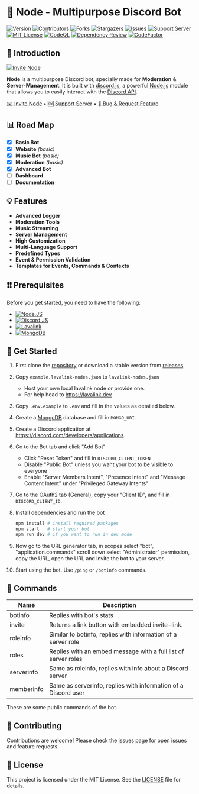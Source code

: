 # 🚀 Node - Multipurpose Discord Bot

[![Version][version-shield]][version-shield-link]
[![Contributors][contributors-shield]][contributors-url]
[![Forks][forks-shield]][forks-url]
[![Stargazers][stars-shield]][stars-url]
[![Issues][issues-shield]][issues-url]
[![Support Server][support-shield]][support-server]
[![MIT License][license-shield]][license-url]
[![CodeQL][codeql]][codeql-url]
[![Dependency Review][dependency-review]][dependency-review-url]
[![CodeFactor][code-factor]][code-factor-url]

## 🌟 Introduction

[![Invite Node](./public/assets/profile.png)](https://discord.com/oauth2/authorize?client_id=1030698369435320350)

**Node** is a multipurpose Discord bot, specially made for **Moderation** & **Server-Management**. It is built with [discord.js](https://github.com/discordjs/discord.js), a powerful [Node.js](https://nodejs.org) module that allows you to easily interact with the [Discord API](https://discord.com/developers/docs/intro).

[✉️ Invite Node](https://discord.com/oauth2/authorize?client_id=1030698369435320350) • [🆘 Support Server](https://discord.gg/E6H9VvBdTk) • [📝 Bug & Request Feature](https://github.com/theassassin0128/Node/issues)

## 📊 Road Map

- [x] **Basic Bot**
- [x] **Website** _(basic)_
- [x] **Music Bot** _(basic)_
- [x] **Moderation** _(basic)_
- [x] **Advanced Bot**
- [ ] **Dashboard**
- [ ] **Documentation**

## 💡 Features

- **Advanced Logger**
- **Moderation Tools**
- **Music Streaming**
- **Server Management**
- **High Customization**
- **Multi-Language Support**
- **Predefined Types**
- **Event & Permission Validation**
- **Templates for Events, Commands & Contexts**

## ❗❗ Prerequisites

Before you get started, you need to have the following:

- [![Node.JS](https://img.shields.io/badge/Node.js_V18%2B-43853D?style=for-the-badge&logo=node.js&logoColor=white)](https://nodejs.org/en/download/)
- [![Discord.JS](https://img.shields.io/badge/Discord.JS_V14%2B-7289DA?style=for-the-badge&logo=discord&logoColor=white)](https://discord.js.org/)
- [![Lavalink](https://img.shields.io/badge/Lavalink_V4%2B-fa6f18?style=for-the-badge)](https://github.com/lavalink-devs/lavalink)
- [![MongoDB](https://img.shields.io/badge/MongoDB-47A248?style=for-the-badge&logo=mongodb&logoColor=white)](https://www.mongodb.com/try/download/community)

## 🚀 Get Started

1. First clone the [repository](https://github.com/theassassin0128/Node.git) or download a stable version from [releases](https://github.com/theassassin0128/Node/releases)
1. Copy `example.lavalink-nodes.json` to `lavalink-nodes.json`

   - Host your own local lavalink node or provide one.
   - For help head to https://lavalink.dev

1. Copy `.env.example` to `.env` and fill in the values as detailed below.
1. Create a [MongoDB](https://www.mongodb.com/) database and fill in `MONGO_URI`.
1. Create a Discord application at https://discord.com/developers/applications.
1. Go to the Bot tab and click "Add Bot"

   - Click "Reset Token" and fill in `DISCORD_CLIENT_TOKEN`
   - Disable "Public Bot" unless you want your bot to be visible to everyone
   - Enable "Server Members Intent", "Presence Intent" and "Message Content Intent" under "Privileged Gateway Intents"

1. Go to the OAuth2 tab (General), copy your "Client ID", and fill in `DISCORD_CLIENT_ID`.
1. Install dependencies and run the bot
   ```bash
   npm install # install required packages
   npm start   # start your bot
   npm run dev # if you want to run in dev mode
   ```
1. Now go to the URL generator tab, in scopes select "bot", "application.commands" scroll down select "Administrator" permission, copy the URL, open the URL and invite the bot to your server.
1. Start using the bot. Use `/ping` or `/botinfo` commands.

## 📜 Commands

| Name       | Description                                                    |
| ---------- | -------------------------------------------------------------- |
| botinfo    | Replies with bot's stats                                       |
| invite     | Returns a link button with embedded invite-link.               |
| roleinfo   | Similar to botinfo, replies with information of a server role  |
| roles      | Replies with an embed message with a full list of server roles |
| serverinfo | Same as roleinfo, replies with info about a Discord server     |
| memberinfo | Same as serverinfo, replies with information of a Discord user |

These are some public commands of the bot.

## 🤝 Contributing

Contributions are welcome! Please check the [issues page](https://github.com/theassassin0128/Node/issues) for open issues and feature requests.

## 📄 License

This project is licensed under the MIT License. See the [LICENSE](LICENSE) file for details.

[version-shield]: https://img.shields.io/github/package-json/v/theassassin0128/Node?style=for-the-badge
[version-shield-link]: https://github.com/theassassin0128/Node
[contributors-shield]: https://img.shields.io/github/contributors/theassassin0128/Node?style=for-the-badge
[contributors-url]: https://github.com/theassassin0128/Node/graphs/contributors
[forks-shield]: https://img.shields.io/github/forks/theassassin0128/Node?style=for-the-badge
[forks-url]: https://github.com/theassassin0128/Node/network/members
[stars-shield]: https://img.shields.io/github/stars/theassassin0128/Node?style=for-the-badge
[stars-url]: https://github.com/theassassin0128/Node/stargazers
[issues-shield]: https://img.shields.io/github/issues/theassassin0128/Node?style=for-the-badge
[issues-url]: https://github.com/theassassin0128/Node/issues
[support-shield]: https://img.shields.io/discord/1054284394791178291?logo=discord&colorB=7289DA&style=for-the-badge
[support-server]: https://discord.gg/E6H9VvBdTk
[license-shield]: https://img.shields.io/github/license/theassassin0128/Node?style=for-the-badge
[license-url]: https://github.com/theassassin0128/Node/blob/master/LICENSE
[codeql]: https://img.shields.io/github/actions/workflow/status/theassassin0128/Node/codeql.yml?style=for-the-badge&logo=github&label=Codeql
[codeql-url]: https://github.com/theassassin0128/Node/actions/workflows/codeql.yml
[dependency-review]: https://img.shields.io/github/actions/workflow/status/theassassin0128/Node/dependency-review.yml?style=for-the-badge&label=Dependency%20Review&logo=github
[dependency-review-url]: https://github.com/theassassin0128/Node/actions?query=workflow%3A%22Dependency+Review%22
[code-factor]: https://img.shields.io/codefactor/grade/github/theassassin0128/node?logo=codefactor&logoColor=%23F44A6A&style=for-the-badge
[code-factor-url]: https://www.codefactor.io/repository/github/theassassin0128/node
